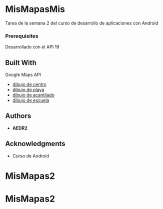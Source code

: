 # MisMapasMis

Tarea de la semana 2 del curso de desarrollo de aplicaciones con Android


### Prerequisites

Desarrollado con el API 19

## Built With
Google Maps API
* [dibujo de centro](https://fineartamerica.com/featured/downtown-atlanta-1948-shawn-vincelette.html)
* [dibujo de playa](https://www.youtube.com/watch?v=FCvOz5FQky0)
* [dibujo de acantilado](https://www.youtube.com/watch?v=lOxmN57jbOk)
* [dibujo de escuela](https://www.freepik.com/free-vector/school-building-hand-drawn-scene_726800.htm)


## Authors

* **AEDR2**


## Acknowledgments

* Curso de Android

# MisMapas2
# MisMapas2
